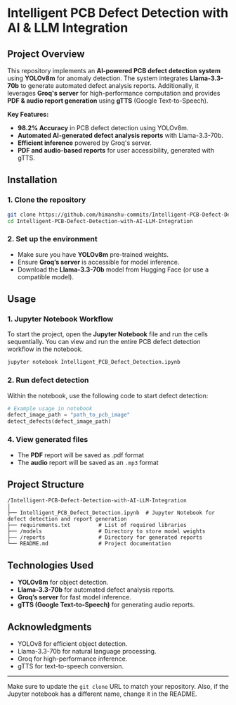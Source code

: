 
# **Intelligent PCB Defect Detection with AI & LLM Integration**

## **Project Overview**
This repository implements an **AI-powered PCB defect detection system** using **YOLOv8m** for anomaly detection. The system integrates **Llama-3.3-70b** to generate automated defect analysis reports. Additionally, it leverages **Groq's server** for high-performance computation and provides **PDF & audio report generation** using **gTTS** (Google Text-to-Speech).

**Key Features:**
- **98.2% Accuracy** in PCB defect detection using YOLOv8m.
- **Automated AI-generated defect analysis reports** with Llama-3.3-70b.
- **Efficient inference** powered by Groq's server.
- **PDF and audio-based reports** for user accessibility, generated with gTTS.

## **Installation**

### **1. Clone the repository**
```bash
git clone https://github.com/himanshu-commits/Intelligent-PCB-Defect-Detection-with-AI-LLM-Integration.git
cd Intelligent-PCB-Defect-Detection-with-AI-LLM-Integration
```
### **2. Set up the environment**
- Make sure you have **YOLOv8m** pre-trained weights.
- Ensure **Groq’s server** is accessible for model inference.
- Download the **Llama-3.3-70b** model from Hugging Face (or use a compatible model).

## **Usage**

### **1. Jupyter Notebook Workflow**
To start the project, open the **Jupyter Notebook** file and run the cells sequentially. You can view and run the entire PCB defect detection workflow in the notebook.
```bash
jupyter notebook Intelligent_PCB_Defect_Detection.ipynb
```

### **2. Run defect detection**
Within the notebook, use the following code to start defect detection:
```python
# Example usage in notebook
defect_image_path = "path_to_pcb_image"
detect_defects(defect_image_path)
```


### **4. View generated files**
- The **PDF** report will be saved as .pdf format
- The **audio** report will be saved as an `.mp3` format

## **Project Structure**
```
/Intelligent-PCB-Defect-Detection-with-AI-LLM-Integration
│
├── Intelligent_PCB_Defect_Detection.ipynb  # Jupyter Notebook for defect detection and report generation
├── requirements.txt         # List of required libraries
├── /models                  # Directory to store model weights
├── /reports                 # Directory for generated reports
└── README.md                # Project documentation
```

## **Technologies Used**
- **YOLOv8m** for object detection.
- **Llama-3.3-70b** for automated defect analysis reports.
- **Groq’s server** for fast model inference.
- **gTTS (Google Text-to-Speech)** for generating audio reports.

## **Acknowledgments**
- YOLOv8 for efficient object detection.
- Llama-3.3-70b for natural language processing.
- Groq for high-performance inference.
- gTTS for text-to-speech conversion.

---

Make sure to update the `git clone` URL to match your repository. Also, if the Jupyter notebook has a different name, change it in the README.

